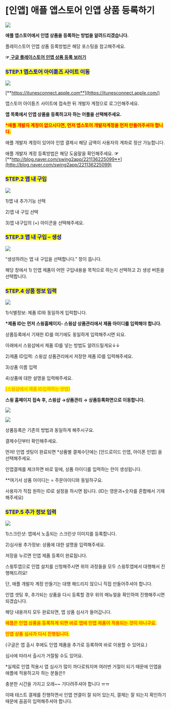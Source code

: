 # \[인앱] 애플 앱스토어 인앱 상품 등록하기

![](https://wp.swing2app.co.kr/wp-content/uploads/2018/10/%EC%95%A0%ED%94%8C%EC%9D%B8%EC%95%B1%EB%93%B1%EB%A1%9D%EC%A0%9C%EB%AA%A9-1024x283.png)

**애플 앱스토어에서 인앱 상품을 등록하는 방법을 알려드리겠습니다.**&#x20;

플레이스토어  인앱 상품 등록방법은 해당 포스팅을 참고해주세요.

**☞**[ **구글 플레이스토어 인앱 상품 등록 보러기**](구글-인앱상품등록.md)





### <mark style="color:blue;">**STEP.1 앱스토어 아이튠즈 사이트 이동**</mark>&#x20;

![](https://wp.swing2app.co.kr/wp-content/uploads/2018/10/%EC%95%A0%ED%94%8C%EC%9D%B8%EC%95%B1%EB%93%B1%EB%A1%9D%EC%A0%9C%EB%AA%A91.png)

[**https://itunesconnect.apple.com**](https://itunesconnect.apple.com/)

앱스토어 아이튠즈 사이트에 접속한 뒤 개발자 계정으로 로그인해주세요.

**앱 목록에서 인앱 상품을 등록하고자 하는 어플을 선택해주세요.**



<mark style="color:red;">**\*애플 개발자 계정이 없으시다면, 먼저 앱스토어 개발자계정을 먼저 만들어주셔야 합니다.**</mark>

애플 개발자 계정이 있어야 인앱 결제시 해당 금액이 사용자의 계좌로 정산 가능합니다.

애플 개발자 계정 등록방법은 해당 도움말을 확인해주세요. **☞**[ ](http://blog.naver.com/swing2app/221136225099)[**http://blog.naver.com/swing2app/221136225099**](http://blog.naver.com/swing2app/221136225099)



### <mark style="color:blue;">**STEP.2 앱 내 구입**</mark>

![](https://wp.swing2app.co.kr/wp-content/uploads/2018/10/%EC%95%A0%ED%94%8C%EC%9D%B8%EC%95%B1%EB%93%B1%EB%A1%9D2.png)

1\)앱 내 추가기능 선택

2\)앱 내 구입 선택

3\)앱 내구입의 (+) 아이콘을 선택해주세요.



### <mark style="color:blue;">**STEP.3 앱 내 구입 – 생성**</mark>

![](https://wp.swing2app.co.kr/wp-content/uploads/2018/10/%EC%95%A0%ED%94%8C%EC%9D%B8%EC%95%B1%EB%93%B1%EB%A1%9D3.png)

“생성하려는 앱 내 구입을 선택합니다.”  창이 뜹니다.

해당 창에서 1) 인앱 제품이 어떤 구입내용을 목적으로 하는지 선택하고 2) 생성 버튼을 선택합니다.



### <mark style="color:blue;">**STEP.4 상품 정보 입력**</mark>

![](https://wp.swing2app.co.kr/wp-content/uploads/2018/10/%EC%95%A0%ED%94%8C%EC%9D%B8%EC%95%B1%EB%93%B1%EB%A1%9D4.png)

1\)식별정보: 제품 ID와 동일하게 입력합니다.

**\*제품 ID는 먼저 스윙홈페이지- 스윙샵 상품관리에서 제품 아이디를 입력해야 합니다.**&#x20;

상픔등록에서 기재한 ID를 여기에도 동일하게 입력해주시면 되요.&#x20;

아래에서 스윙샵에서 제품 ID를 넣는 방법도 알려드릴게요↓↓

2\)제품 ID입력: 스윙샵 상품관리에서 저장한 제품 ID를 입력해주세요.

3\)상품 이름 입력

4\)상품에 대한 설명을 입력해주세요.



<mark style="color:orange;">**\[스윙샵에서 제품 ID입력하는 방법]**</mark>

**스윙 홈페이지 접속 후, 스윙샵 →상품관리 → 상품등록화면으로 이동합니다.**

![](https://wp.swing2app.co.kr/wp-content/uploads/2018/10/%EC%8A%A4%EC%9C%99%EC%83%B5\_%EC%A0%9C%ED%92%88%EC%95%84%EC%9D%B4%EB%94%941-1.png)

![](https://wp.swing2app.co.kr/wp-content/uploads/2018/10/%EC%8A%A4%EC%9C%99%EC%83%B5%EC%A0%9C%ED%92%88%EC%95%84%EC%9D%B4%EB%94%942-1.png)

상품등록은 기존의 방법과 동일하게 해주시구요.

결제수단부터 확인해주세요.

먼저! 인앱 셋팅이 완료되면 \*상품별 결제수단에는 \[안드로이드 인앱, 아이폰 인앱] 을 선택해주세요.

인앱결제를 체크하면 바로 밑에, 상품 아이디를 입력하는 란이 생성됩니다.

\*\*여기서 상품 아이디는 = 주문아이디와 동일하구요.

사용자가 직접 원하는 ID로 설정을 하시면 됩니다. (ID는 영문과+숫자를 혼합해서 기재해주세요)



### <mark style="color:blue;">**STEP.5 추가 정보 입력**</mark>

![](https://wp.swing2app.co.kr/wp-content/uploads/2018/10/%EC%95%A0%ED%94%8C%EC%9D%B8%EC%95%B1%EB%93%B1%EB%A1%9D5.png)

1\)스크린샷: 앱에서 노출되는 스크린샷 이미지를 등록합니다.

2\)심사용 추가정보: 상품에 대한 설명을 입력해주세요.

저장을 누르면 인앱 제품 등록이 완료됩니다.



스윙투앱으로 인앱 설치를 신청해주시면 위의 과정들을 모두 스윙투앱에서 대행해서 진행해드려요!

단, 애플 개발자 계정 만들기는 대행 해드리지 않으니 직접 만들어주셔야 합니다.

인앱 셋팅 후, 추가되는 상품을 다시 등록할 경우 위의 매뉴얼을 확인하여 진행해주시면 되겠습니다.



해당 내용까지 모두 완료되면, 앱 상품 심사가 들어갑니다.

<mark style="color:red;">애플은 인앱 상품을 등록하게 되면 바로 앱에 인앱 제품이 적용되는 것이 아니구요.</mark>

<mark style="color:red;">인앱 상품 심사가 다시 진행됩니다.</mark>&#x20;

(구글은 앱 출시 후에도 인앱 제품을 추가로 등록하여 바로 이용할 수 있어요.)

심사에 따라서 출시가 거절될 수도 있어요.

\*실제로 인앱 적용시 앱 심사가 많이 까다로워지며 여러번 거절이 되기 때문에 인앱을 애플에 적용하고자 하는 분들은!!

충분한 시간을 가지고 오래\~\~ 기다려주셔야 합니다 ㅠㅠ

이때 테스트 결제를 진행하면서 인앱 연결이 잘 되어 있는지, 결제는 잘 되는지 확인하기 때문에 꼼꼼히 입력해주셔야 합니다.
